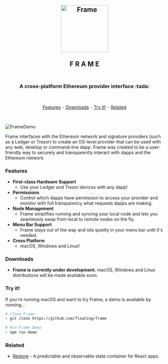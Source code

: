 <h2 align="center">
  <br>
  <img src="https://record.nyc3.digitaloceanspaces.com/FrameLogo512.png" alt="Frame" width="150">
  <br>
  <br>
  F R A M E
  <br>
  <br>
</h2>

<h3 align="center">A cross-platform Ethereum provider interface :tada:</h3>
<br>
<p align="center">
  <a href="#features">Features</a> ⁃
  <a href="#downloads">Downloads</a> ⁃
  <a href="#try-it">Try It!</a> ⁃
  <a href="#related">Related</a>
</p>
<br>

![FrameDemo](https://record.nyc3.digitaloceanspaces.com/FrameDemoMicro.gif)

Frame interfaces with the Ethereum network and signature providers (such as a Ledger or Trezor) to create an OS-level provider that can be used with any web, desktop or command-line dapp. Frame was created to be a user-friendly way to securely and transparently interact with dapps and the Ethereum network.

### Features
- **First-class Hardware Support**
  - Use your Ledger and Trezor devices with any dapp!
- **Permissions**
  - Control which dapps have permission to access your provider and monitor with full transparency what requests dapps are making.
- **Node Management**
  - Frame simplifies running and syncing your local node and lets you seamlessly swap from local to remote nodes on the fly.
- **Menu Bar Support**
  - Frame stays out of the way and sits quietly in your menu bar until it's needed.
- **Cross Platform**
  - macOS, Windows and Linux!
  
### Downloads
  - **Frame is currently under development.** macOS, Windows and Linux distributions will be made available soon. 
  
### Try it!
If you're running macOS and want to try Frame, a demo is available by running...
```bash
# Clone Frame
› git clone https://github.com/floating/frame

# Run Frame Demo
› npm run demo
```
  
### Related
  - [Restore](https://github.com/floating/restore) - A predictable and observable state container for React apps.
